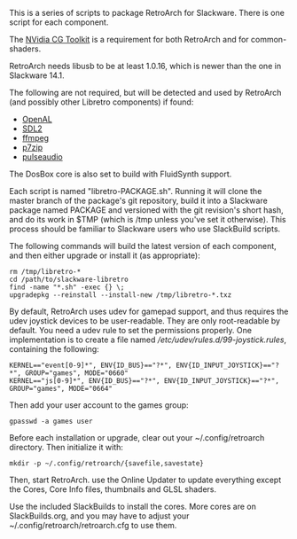 This is a series of scripts to package RetroArch for Slackware.
There is one script for each component.

The [NVidia CG Toolkit](http://slackbuilds.org/graphics/nvidia-cg-toolkit/) is
a requirement for both RetroArch and for common-shaders.

RetroArch needs libusb to be at least 1.0.16, which is newer than the one in
Slackware 14.1.

The following are not required, but will be detected and used by RetroArch (and
possibly other Libretro components) if found:

* [OpenAL](http://slackbuilds.org/libraries/OpenAL/)
* [SDL2](http://slackbuilds.org/development/SDL2/)
* [ffmpeg](http://slackbuilds.org/multimedia/ffmpeg/)
* [p7zip](http://slackbuilds.org/system/p7zip/)
* [pulseaudio](http://slackbuilds.org/audio/pulseaudio/)

The DosBox core is also set to build with FluidSynth support.

Each script is named "libretro-PACKAGE.sh". Running it will clone the master
branch of the package's git repository, build it into a Slackware package named
PACKAGE and versioned with the git revision's short hash, and do its work in
$TMP (which is /tmp unless you've set it otherwise). This process should be
familiar to Slackware users who use SlackBuild scripts.

The following commands will build the latest version of each component, and
then either upgrade or install it (as appropriate):

	rm /tmp/libretro-*
	cd /path/to/slackware-libretro
	find -name "*.sh" -exec {} \;
	upgradepkg --reinstall --install-new /tmp/libretro-*.txz

By default, RetroArch uses udev for gamepad support, and thus requires the
udev joystick devices to be user-readable. They are only root-readable by
default. You need a udev rule to set the permissions properly. One
implementation is to create a file named */etc/udev/rules.d/99-joystick.rules*,
containing the following:

    KERNEL=="event[0-9]*", ENV{ID_BUS}=="?*", ENV{ID_INPUT_JOYSTICK}=="?*", GROUP="games", MODE="0660"
	KERNEL=="js[0-9]*", ENV{ID_BUS}=="?*", ENV{ID_INPUT_JOYSTICK}=="?*", GROUP="games", MODE="0664"

Then add your user account to the games group:

	gpasswd -a games user

Before each installation or upgrade, clear out your ~/.config/retroarch directory. Then initialize it
with:

	mkdir -p ~/.config/retroarch/{savefile,savestate}

Then, start RetroArch. use the Online Updater to update everything except the Cores, Core Info files,
thumbnails and GLSL shaders.

Use the included SlackBuilds to install the cores. More cores are on SlackBuilds.org, and you may have
to adjust your ~/.config/retroarch/retroarch.cfg to use them.
